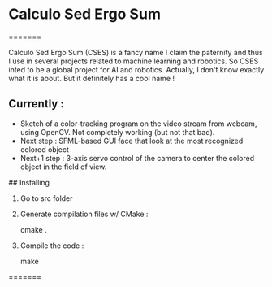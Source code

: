 # Calculo Sed Ergo Sum

=======

Calculo Sed Ergo Sum (CSES) is a fancy name I claim the paternity and thus I use in several projects related to machine learning and robotics.
So CSES inted to be a global project for AI and robotics. Actually, I don't know exactly what it is about. But it definitely has a cool name !


## Currently :
- Sketch of a color-tracking program on the video stream from webcam, using OpenCV. Not completely working (but not that bad).
- Next step : SFML-based GUI face that look at the most recognized colored object
- Next+1 step : 3-axis servo control of the camera to center the colored object in the field of view.

## Installing

1. Go to src folder

2. Generate compilation files w/ CMake :

    cmake .

3. Compile the code :

    make

=======
